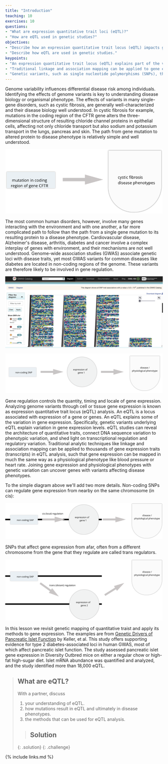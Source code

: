```yaml
---
title: "Introduction"
teaching: 10
exercises: 10
questions:
- "What are expression quantitative trait loci (eQTL)?"
- "How are eQTL used in genetic studies?"
objectives:
- "Describe how an expression quantitative trait locus (eQTL) impacts gene expression."
- "Describe how eQTL are used in genetic studies."
keypoints:
- "An expression quantitative trait locus (eQTL) explains part of the variation in gene expression."
- "Traditional linkage and association mapping can be applied to gene expression traits (transcripts)."
- "Genetic variants, such as single nucleotide polymorphisms (SNPs), that underlie eQTL illuminate transcriptional regulation and variation."
---
```


Genome variability influences differential disease risk among individuals. 
Identifying the effects of genome variants is key to understanding disease 
biology or organismal phenotype. The effects of variants in many single-gene 
disorders, such as cystic fibrosis, are generally well-characterized and their 
disease biology well understood. In cystic fibrosis for example, mutations in 
the coding region of the CFTR gene alters the three-dimensional structure of 
resulting chloride channel proteins in epithelial cells, affecting not only 
chloride transport but also sodium and potassium transport in the lungs, 
pancreas and skin. The path from gene mutation to altered protein to disease 
phenotype is relatively simple and well understood. 

![Single-gene diseases like cystic fibrosis are relatively well understood. In cystic fibrosis, mutations in the coding region of the CFTR gene result in a defective protein, leading to excess mucus production that can damage the lungs and digestive system.](../fig/single-gene-disease.png)

The most common human 
disorders, however, involve many genes interacting with the environment and with 
one another, a far more complicated path to follow than the path from a single 
gene mutation to its resulting protein to a disease phenotype. Cardiovascular 
disease, Alzheimer's disease, arthritis, diabetes and cancer involve a 
complex interplay of genes with environment, and their mechanisms are not well 
understood. Genome-wide association studies (GWAS) associate genetic loci with 
disease traits, yet most GWAS variants for common diseases like diabetes are 
located in non-coding regions of the genome. These variants are therefore likely 
to be involved in gene regulation. 

![GWAS variants such as SNPs are often in non-coding regions of the genome, indicating that they regulate gene expression.](../fig/gwas-catalog.png) 

![Here a non-coding SNP influences expression of a gene, which in turn affects a disease phenotype or other outcome of interest.](../fig/cis-regulation-single-gene.png)

Gene regulation controls the quantity, timing and locale of gene expression. 
Analyzing genome variants through cell or tissue gene expression is known as 
expression quantitative trait locus (eQTL) analysis. An eQTL is a locus associated with
expression of a gene or genes. An eQTL explains some of the variation in gene expression. 
Specifically, genetic variants underlying eQTL explain variation in gene expression 
levels. eQTL studies can reveal the architecture of quantitative traits, connect DNA 
sequence variation to phenotypic variation, and shed light on transcriptional regulation 
and regulatory variation. Traditional analytic techniques like linkage and 
association mapping can be applied to thousands of gene expression traits 
(transcripts) in eQTL analysis, such that gene expression can be mapped in much 
the same way as a physiological phenotype like blood pressure or heart rate. 
Joining gene expression and physiological phenotypes with genetic variation can 
uncover genes with variants affecting disease phenotypes.

To the simple diagram above we'll add two more details. Non-coding SNPs can 
regulate gene expression from nearby on the same chromosome (in cis):

![Genetic variants like SNPs often affect gene expression locally near the gene that they regulate (in cis).](../fig/cis-regulation-gene1.png)

SNPs that affect gene expression from afar, often from a different chromosome 
from the gene that they regulate are called trans regulators.

![Alternatively, SNPs often affect gene expression distally from the gene that they regulate (in trans), often from a different chromosome altogether.](../fig/trans-regulation-gene2.png)

In this lesson we revisit genetic mapping of quantitative traist and apply its
methods to gene expression. The examples are from 
[Genetic Drivers of Pancreatic Islet Function](https://doi.org/10.1534/genetics.118.300864)
by Keller, et al. This study offers supporting evidence for type 2 
diabetes-associated loci in human GWAS, most of which affect pancreatic islet 
function. The study assessed pancreatic islet gene expression in Diversity 
Outbred mice on either a regular chow or high-fat high-sugar diet. Islet mRNA 
abundance was quantified and analyzed, and the study identified more than 18,000 
eQTL.

> ## What are eQTL?
>
> With a partner, discuss  
> 1. your understanding of eQTL.
> 2. how mutations result in eQTL and ultimately in disease phenotypes.
> 3. the methods that can be used for eQTL analysis.
>
> > ## Solution
> >
> > 
> >
> {: .solution}
{: .challenge}

{% include links.md %}

